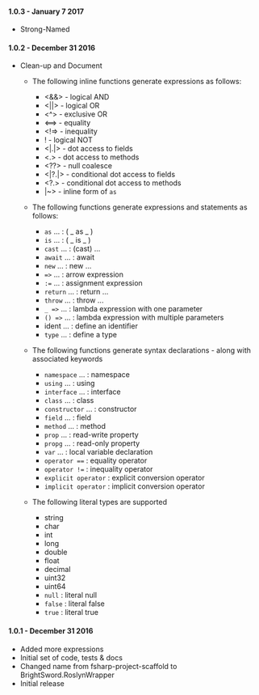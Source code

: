 #### 1.0.3 - January 7 2017
* Strong-Named

#### 1.0.2 - December 31 2016
* Clean-up and Document
    * The following inline functions generate expressions as follows:
        * <&&> - logical AND
        * <||> - logical OR
        * <^> - exclusive OR
        * <==> - equality
        * <!=> - inequality
        * ! - logical NOT
        * <|.|> - dot access to fields
        * <.> - dot access to methods
        * <\??> - null coalesce
        * <|?.|> - conditional dot access to fields
        * <\?.> - conditional dot access to methods
        * |~> - inline form of ``as``

    * The following functions generate expressions and statements as follows:
        * ``as`` ... : ( _ as _ )
        * ``is`` ... : ( _ is _ )
        * ``cast`` ... : (cast) ...
        * ``await`` ... : await
        * ``new`` ... : new ...
        * ``=>`` ... : arrow expression
        * ``:=`` ... : assignment expression
        * ``return`` ... : return ...
        * ``throw`` ... : throw ...
        * ``_ =>`` ... : lambda expression with one parameter
        * ``() =>`` ... : lambda expression with multiple parameters
        * ident ... : define an identifier
        * ``type`` ... : define a type

    * The following functions generate syntax declarations - along with associated keywords
        * ``namespace`` ... : namespace
        * ``using`` ... : using
        * ``interface`` ... : interface
        * ``class`` ... : class
        * ``constructor`` ... : constructor
        * ``field`` ... : field
        * ``method`` ... : method
        * ``prop`` ... : read-write property
        * ``propg`` ... : read-only property
        * ``var`` ... : local variable declaration
        * ``operator ==`` : equality operator
        * ``operator !=`` : inequality operator
        * ``explicit operator`` : explicit conversion operator
        * ``implicit operator`` : implicit conversion operator

    * The following literal types are supported
        * string
        * char
        * int
        * long
        * double
        * float
        * decimal
        * uint32
        * uint64
        * ``null`` : literal null
        * ``false`` : literal false
        * ``true`` : literal true

#### 1.0.1 - December 31 2016    
* Added more expressions
* Initial set of code, tests & docs
* Changed name from fsharp-project-scaffold to BrightSword.RoslynWrapper
* Initial release
